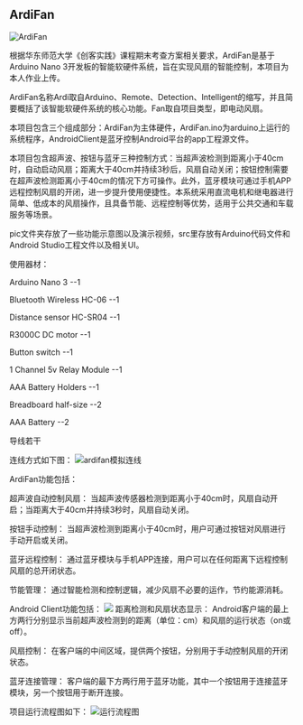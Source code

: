 ## ArdiFan

![ArdiFan](https://cdn.jsdelivr.net/gh/tugumineko/picture2@latest//ArdiFan.bmp)

根据华东师范大学《创客实践》课程期末考查方案相关要求，ArdiFan是基于Arduino Nano 3开发板的智能软硬件系统，旨在实现风扇的智能控制，本项目为本人作业上传。

ArdiFan名称Ardi取自Arduino、Remote、Detection、Intelligent的缩写，并且简要概括了该智能软硬件系统的核心功能。Fan取自项目类型，即电动风扇。

本项目包含三个组成部分：ArdiFan为主体硬件，ArdiFan.ino为arduino上运行的系统程序，AndroidClient是蓝牙控制Android平台的app工程源文件。

本项目包含超声波、按钮与蓝牙三种控制方式：当超声波检测到距离小于40cm时，自动启动风扇；距离大于40cm并持续3秒后，风扇自动关闭；按钮控制需要在超声波检测距离小于40cm的情况下方可操作。此外，蓝牙模块可通过手机APP远程控制风扇的开闭，进一步提升使用便捷性。本系统采用直流电机和继电器进行简单、低成本的风扇操作，且具备节能、远程控制等优势，适用于公共交通和车载服务等场景。

pic文件夹存放了一些功能示意图以及演示视频，src里存放有Arduino代码文件和Android Studio工程文件以及相关UI。

使用器材：

Arduino Nano 3     			--1 

Bluetooth Wireless HC-06	     	  	    	--1 

Distance sensor HC-SR04 --1

R3000C DC motor --1

Button switch				    --1

1 Channel 5v Relay Module		    	--1 

AAA Battery Holders     --1

Breadboard half-size		--2

AAA Battery				  --2 

导线若干

连线方式如下图：
![ardifan模拟连线](https://cdn.jsdelivr.net/gh/tugumineko/picture2@latest//ardifan模拟连线.png)

ArdiFan功能包括：

超声波自动控制风扇： 当超声波传感器检测到距离小于40cm时，风扇自动开启；当距离大于40cm并持续3秒时，风扇自动关闭。

按钮手动控制： 当超声波检测到距离小于40cm时，用户可通过按钮对风扇进行手动开启或关闭。

蓝牙远程控制： 通过蓝牙模块与手机APP连接，用户可以在任何距离下远程控制风扇的总开闭状态。

节能管理： 通过智能检测和控制逻辑，减少风扇不必要的运作，节约能源消耗。

Android Client功能包括：
![](https://cdn.jsdelivr.net/gh/tugumineko/picture2@latest//Screenshot_20240904_184101_com_example_heart_Main.jpg)
距离检测和风扇状态显示： Android客户端的最上方两行分别显示当前超声波检测到的距离（单位：cm）和风扇的运行状态（on或off）。

风扇控制： 在客户端的中间区域，提供两个按钮，分别用于手动控制风扇的开闭状态。

蓝牙连接管理： 客户端的最下方两行用于蓝牙功能，其中一个按钮用于连接蓝牙模块，另一个按钮用于断开连接。

项目运行流程图如下：
![运行流程图](https://cdn.jsdelivr.net/gh/tugumineko/picture2@latest//%E8%BF%90%E8%A1%8C%E6%B5%81%E7%A8%8B%E5%9B%BE.png)
